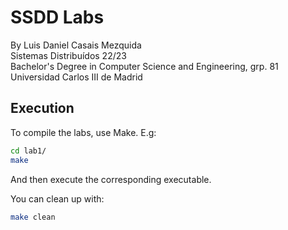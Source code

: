 # SSDD Labs
By Luis Daniel Casais Mezquida  
Sistemas Distribuídos 22/23  
Bachelor's Degree in Computer Science and Engineering, grp. 81  
Universidad Carlos III de Madrid

## Execution
To compile the labs, use Make. E.g:
```bash
cd lab1/
make
```
And then execute the corresponding executable.

You can clean up with:
```bash
make clean
```